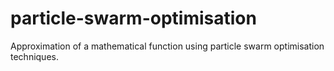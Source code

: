 # particle-swarm-optimisation
Approximation of a mathematical function using particle swarm optimisation techniques.
